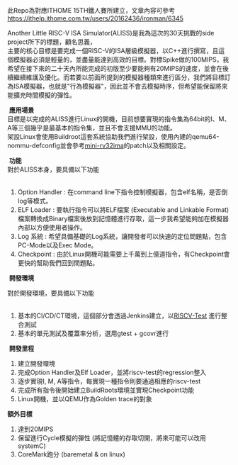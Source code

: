 此Repo為對應ITHOME 15TH鐵人賽所建立，文章內容可參考
https://ithelp.ithome.com.tw/users/20162436/ironman/6345  

Another Little RISC-V ISA Simulator(ALISS)是我為這次的30天挑戰的side project所下的標題，顧名思義，  
主要的核心目標是要完成一個RISC-V的ISA層級模擬器，以C++進行撰寫，且這個模擬器必須是輕量的，並盡量能達到高效的目標。對標Spike做的100MIPS，我希望在接下來的二十天內所能完成的初版至少要能夠有20MIPS的速度，並會在後續繼續維護及優化。而若要以前面所提到的模擬器種類來進行區分，我們將目標訂為ISA模擬器，也就是"行為模擬器"，因此並不會去模擬時序，但希望能保留將來能擴充時間模擬的彈性。

​
**應用場景**  
​
目標是以完成的ALISS進行Linux的開機，目前想要實現的指令集為64bit的I、M、A等三個幾乎是最基本的指令集，並且不會支援MMU的功能。   
​
架設Linux會使用Buildroot這套系統協助我們進行架設，使用內建的qemu64-nommu-defconfig並會參考[mini-rv32ima](https://github.com/cnlohr/mini-rv32ima)的patch以及相關設定。    

  
​
**功能**  
對於ALISS本身，要具備以下功能  
​
1. Option Handler : 在command line下指令控制模擬器，包含elf名稱，是否倒log等模式。  
2. ELF Loader : 要執行指令可以將ELF檔案 (Executable and Linkable Format)檔案轉換成Binary檔案後放到記憶體進行存取，這一步我希望能夠加在模擬器內部以方便使用者操作。  
2. Log 系統 : 希望具備基礎的Log系統，讓開發者可以快速的定位問題點，包含PC-Mode以及Exec Mode。  
3. Checkpoint : 由於Linux開機可能需要上千萬到上億道指令，有Checkpoint會更快的幫助我們回到問題點。

   
​
**開發環境**  

對於開發環境，要具備以下功能  
​
1. 基本的CI/CD/CT環境，這個部分會透過Jenkins建立，以[RISCV-Test](https://github.com/riscv-software-src/riscv-tests) 進行整合測試  
2. 基本的單元測試及覆蓋率分析，選用gtest + gcovr進行


​
**開發里程**  
1. 建立開發環境
2. 完成Option Handler及Elf Loader，並將riscv-test的regression整入
3. 逐步實現I, M, A等指令，每實現一種指令則要通過相應的riscv-test
4. 完成所有指令後開始建立BuildRoots環境並實現Checkpoint功能
5. Linux開機，並以QEMU作為Golden trace的對象  
 
**額外目標**  

1. 達到20MIPS
2. 保留進行Cycle模擬的彈性 (將記憶體的存取切開，將來可能可以改用systemC)
3. CoreMark跑分 (baremetal & on linux)
